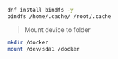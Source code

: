 ```sh
dnf install bindfs -y
bindfs /home/.cache/ /root/.cache
```



> Mount device to folder
```sh
mkdir /docker
mount /dev/sda1 /docker
```
